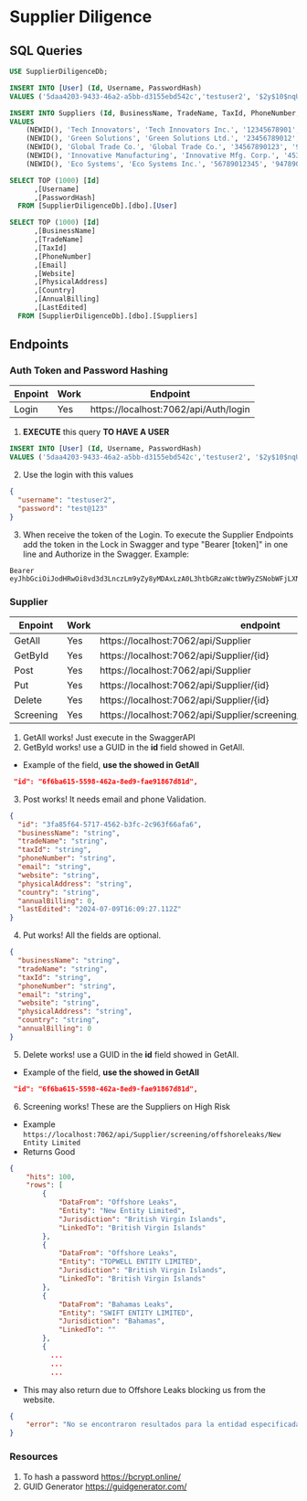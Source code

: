 # Supplier Diligence

## SQL Queries

```SQL
USE SupplierDiligenceDb;

INSERT INTO [User] (Id, Username, PasswordHash) 
VALUES ('5daa4203-9433-46a2-a5bb-d3155ebd542c','testuser2', '$2y$10$nqUq7pfBf8vIKRwsJrwDu.arfRCQBkV0ROn5uw36HNJ4hNl3/2Ghe');

INSERT INTO Suppliers (Id, BusinessName, TradeName, TaxId, PhoneNumber, Email, Website, PhysicalAddress, Country, AnnualBilling, LastEdited)
VALUES
    (NEWID(), 'Tech Innovators', 'Tech Innovators Inc.', '12345678901', '983456-7890', 'contact@techinnovators.co.in', 'https://techinnovators.co.in/', '123 Innovation Drive, Tech City', 'India', 5000000.00, GETDATE()),
    (NEWID(), 'Green Solutions', 'Green Solutions Ltd.', '23456789012', '974-567-8901', 'info@greensolutions.eu', 'https://greensolutions.eu/', '456 Eco Street, Green City', 'Germany', 7500000.00, GETDATE()),
    (NEWID(), 'Global Trade Co.', 'Global Trade Co.', '34567890123', '9656789012', 'support@globaltradeco.store', 'https://www.globaltradeco.store/', '789 Trade Avenue, Commerce City', 'USA', 10000000.00, GETDATE()),
    (NEWID(), 'Innovative Manufacturing', 'Innovative Mfg. Corp.', '45345678301', '946789123', 'sales@innovativemfg.ca', 'https://www.innovativemfg.ca/', '101 Manufacturing Road, Industry City', 'Canada', 8500000.00, GETDATE()),
    (NEWID(), 'Eco Systems', 'Eco Systems Inc.', '56789012345', '9478901234', 'admin@ecos.com', 'https://www.ecos.com/', '202 Sustainability Blvd, Eco City', 'UK', 9500000.00, GETDATE());
```


```SQL
SELECT TOP (1000) [Id]
      ,[Username]
      ,[PasswordHash]
  FROM [SupplierDiligenceDb].[dbo].[User]

SELECT TOP (1000) [Id]
      ,[BusinessName]
      ,[TradeName]
      ,[TaxId]
      ,[PhoneNumber]
      ,[Email]
      ,[Website]
      ,[PhysicalAddress]
      ,[Country]
      ,[AnnualBilling]
      ,[LastEdited]
  FROM [SupplierDiligenceDb].[dbo].[Suppliers]
```

## Endpoints
### Auth Token and Password Hashing
|Enpoint| Work|Endpoint|
|---|---|---|
|Login|Yes|https://localhost:7062/api/Auth/login|


1. <b>EXECUTE</b> this query <b>TO HAVE A USER</b>
```SQL
INSERT INTO [User] (Id, Username, PasswordHash) 
VALUES ('5daa4203-9433-46a2-a5bb-d3155ebd542c','testuser2', '$2y$10$nqUq7pfBf8vIKRwsJrwDu.arfRCQBkV0ROn5uw36HNJ4hNl3/2Ghe');
```

2. Use the login with this values
```json
{
  "username": "testuser2",
  "password": "test@123"
}
```

3. When receive the token of the Login. To execute the Supplier Endpoints add the token in the Lock in Swagger and type "Bearer [token]" in one line and Authorize in the Swagger. Example:
```
Bearer eyJhbGciOiJodHRwOi8vd3d3LnczLm9yZy8yMDAxLzA0L3htbGRzaWctbW9yZSNobWFjLXNoYTI1NiIsInR5cCI6IkpXVCJ9.eyJodHRwOi8vc2NoZW1hcy54bWxzb2FwLm9yZy93cy8yMDA1LzA1L2lkZW50aXR5L2NsYWltcy9uYW1lIjoidGVzdHVzZXIyIiwiZXhwIjoxNzIwNjIwNDkzfQ.AM6RgBQekPo7TewvpkBPZovaxItrbOldnw6B_B1WdD0
```


### Supplier
|Enpoint| Work|endpoint|
|---|---|---|
|GetAll|Yes|https://localhost:7062/api/Supplier|
|GetById|Yes|https://localhost:7062/api/Supplier/{id}|
|Post|Yes|https://localhost:7062/api/Supplier|
|Put|Yes|https://localhost:7062/api/Supplier/{id}|
|Delete|Yes|https://localhost:7062/api/Supplier/{id}|
|Screening|Yes|https://localhost:7062/api/Supplier/screening/offshoreleaks/{entity_name}|

1. GetAll works! Just execute in the SwaggerAPI
2. GetById works! use a GUID in the <b>id</b> field showed in GetAll.
* Example of the field, <b>use the showed in GetAll</b>
```json
 "id": "6f6ba615-5598-462a-8ed9-fae91867d81d",
```

3. Post works! It needs email and phone Validation.

```json
{
  "id": "3fa85f64-5717-4562-b3fc-2c963f66afa6",
  "businessName": "string",
  "tradeName": "string",
  "taxId": "string",
  "phoneNumber": "string",
  "email": "string",
  "website": "string",
  "physicalAddress": "string",
  "country": "string",
  "annualBilling": 0,
  "lastEdited": "2024-07-09T16:09:27.112Z"
}
```
4. Put works! All the fields are optional.

```json
{
  "businessName": "string",
  "tradeName": "string",
  "taxId": "string",
  "phoneNumber": "string",
  "email": "string",
  "website": "string",
  "physicalAddress": "string",
  "country": "string",
  "annualBilling": 0
}
```
5. Delete works! use a GUID in the <b>id</b> field showed in GetAll.
* Example of the field, <b>use the showed in GetAll</b>
```json
 "id": "6f6ba615-5598-462a-8ed9-fae91867d81d",
```

6. Screening works! These are the Suppliers on High Risk
* Example <br>
`
https://localhost:7062/api/Supplier/screening/offshoreleaks/New Entity Limited
`
* Returns Good
```json
{
    "hits": 100,
    "rows": [
        {
            "DataFrom": "Offshore Leaks",
            "Entity": "New Entity Limited",
            "Jurisdiction": "British Virgin Islands",
            "LinkedTo": "British Virgin Islands"
        },
        {
            "DataFrom": "Offshore Leaks",
            "Entity": "TOPWELL ENTITY LIMITED",
            "Jurisdiction": "British Virgin Islands",
            "LinkedTo": "British Virgin Islands"
        },
        {
            "DataFrom": "Bahamas Leaks",
            "Entity": "SWIFT ENTITY LIMITED",
            "Jurisdiction": "Bahamas",
            "LinkedTo": ""
        },
        {
          ...
          ...
          ...
```
* This may also return due to Offshore Leaks blocking us from the website.
```json
{
    "error": "No se encontraron resultados para la entidad especificada."
}
```


### Resources
1. To hash a password
https://bcrypt.online/
2. GUID Generator
https://guidgenerator.com/







